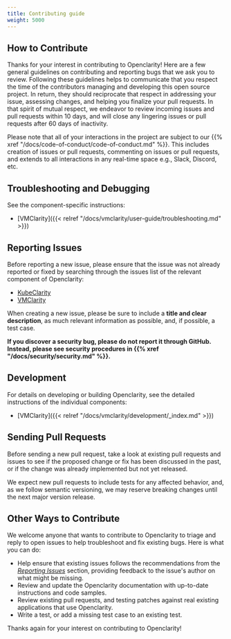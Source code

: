 ```yaml
---
title: Contributing guide
weight: 5000
---
```


## How to Contribute

Thanks for your interest in contributing to Openclarity! Here are a few general guidelines on contributing and
reporting bugs that we ask you to review. Following these guidelines helps to communicate that you respect the time of
the contributors managing and developing this open source project. In return, they should reciprocate that respect in
addressing your issue, assessing changes, and helping you finalize your pull requests. In that spirit of mutual respect,
we endeavor to review incoming issues and pull requests within 10 days, and will close any lingering issues or pull
requests after 60 days of inactivity.

Please note that all of your interactions in the project are subject to our {{% xref "/docs/code-of-conduct/code-of-conduct.md" %}}. This
includes creation of issues or pull requests, commenting on issues or pull requests, and extends to all interactions in
any real-time space e.g., Slack, Discord, etc.

## Troubleshooting and Debugging

See the component-specific instructions:

- [VMClarity]({{< relref "/docs/vmclarity/user-guide/troubleshooting.md" >}})

## Reporting Issues

Before reporting a new issue, please ensure that the issue was not already reported or fixed by searching through the issues list of the relevant component of Openclarity:

- [KubeClarity](https://github.com/openclarity/kubeclarity/issues)
- [VMClarity](https://github.com/openclarity/vmclarity/issues)

When creating a new issue, please be sure to include a **title and clear description**, as much relevant information as
possible, and, if possible, a test case.

**If you discover a security bug, please do not report it through GitHub. Instead, please see security procedures in {{% xref "/docs/security/security.md" %}}.**

## Development

For details on developing or building Openclarity, see the detailed instructions of the individual components:

- [VMClarity]({{< relref "/docs/vmclarity/development/_index.md" >}})

## Sending Pull Requests

Before sending a new pull request, take a look at existing pull requests and issues to see if the proposed change or fix
has been discussed in the past, or if the change was already implemented but not yet released.

We expect new pull requests to include tests for any affected behavior, and, as we follow semantic versioning, we may
reserve breaking changes until the next major version release.

## Other Ways to Contribute

We welcome anyone that wants to contribute to Openclarity to triage and reply to open issues to help troubleshoot
and fix existing bugs. Here is what you can do:

- Help ensure that existing issues follows the recommendations from the _[Reporting Issues](#reporting-issues)_ section,
  providing feedback to the issue's author on what might be missing.
- Review and update the Openclarity documentation with up-to-date instructions and code samples.
- Review existing pull requests, and testing patches against real existing applications that use Openclarity.
- Write a test, or add a missing test case to an existing test.

Thanks again for your interest on contributing to Openclarity!

